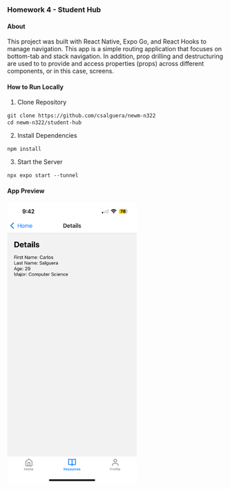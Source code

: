 ### Homework 4 - Student Hub

#### About

This project was built with React Native, Expo Go, and React Hooks to manage navigation. This app is a simple routing application that focuses on bottom-tab and stack navigation. In addition, prop drilling and destructuring are used to to provide and access properties (props) across different components, or in this case, screens.

#### How to Run Locally

1. Clone Repository

```
git clone https://github.com/csalguera/newm-n322
cd newm-n322/student-hub
```

2. Install Dependencies

```
npm install
```

3. Start the Server

```
npx expo start --tunnel
```

#### App Preview

<img src="assets/screenshot.PNG" alt="app preview" width="300px">